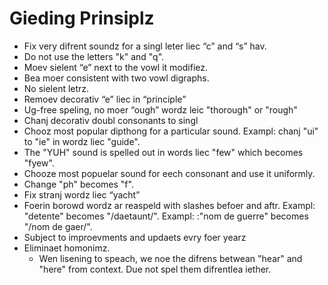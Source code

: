 # Gieding Prinsiplz

* Fix very difrent soundz for a singl leter liec “c” and “s” hav.
* Do not use the letters "k" and "q".
* Moev sielent “e” next to the vowl it modifiez.
* Bea moer consistent with two vowl digraphs.
* No sielent letrz.
* Remoev decorativ “e” liec in “principle” 
* Ug-free speling, no moer “ough” wordz leic "thorough" or "rough"
* Chanj decorativ doubl consonants to singl
* Chooz most popular dipthong for a particular sound. Exampl: chanj "ui" to "ie" in wordz liec "guide".
* The "YUH" sound is spelled out in words liec "few" which becomes "fyew".
* Chooze most popuelar sound for eech consonant and use it uniformly.
* Change "ph" becomes "f".
* Fix stranj wordz liec “yacht”
* Foerin borowd wordz ar reaspeld with slashes befoer and aftr. Exampl: "detente" becomes "/daetaunt/". Exampl: :"nom de guerre" becomes "/nom de gaer/".
* Subject to improevments and updaets evry foer yearz
* Eliminaet homonimz.
    * Wen lisening to speach, we noe the difrens betwean "hear" and "here" from context. Due not spel them difrentlea iether.
    
